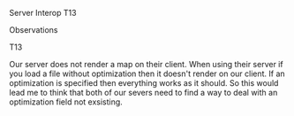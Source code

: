 Server Interop T13

Observations

T13

Our server does not render a map on their client. When using their server if you load a file without optimization then it
doesn't render on our client. If an optimization is specified then everything works as it should. So this would lead me to
think that both of our severs need to find a way to deal with an optimization field not exsisting.
